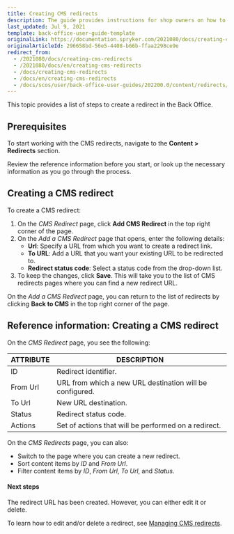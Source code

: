 ```yaml
---
title: Creating CMS redirects
description: The guide provides instructions for shop owners on how to create CMS redirects in the Back Office.
last_updated: Jul 9, 2021
template: back-office-user-guide-template
originalLink: https://documentation.spryker.com/2021080/docs/creating-cms-redirects
originalArticleId: 296658bd-56e5-4408-b66b-ffaa2298ce9e
redirect_from:
  - /2021080/docs/creating-cms-redirects
  - /2021080/docs/en/creating-cms-redirects
  - /docs/creating-cms-redirects
  - /docs/en/creating-cms-redirects
  - /docs/scos/user/back-office-user-guides/202200.0/content/redirects/creating-cms-redirects.html
---
```


This topic provides a list of steps to create a redirect in the Back Office.

## Prerequisites

To start working with the CMS redirects, navigate to the **Content&nbsp;<span aria-label="and then">></span> Redirects** section.

Review the reference information before you start, or look up the necessary information as you go through the process.

## Creating a CMS redirect

To create a CMS redirect:
1. On the *CMS Redirect* page, click **Add CMS Redirect** in the top right corner of the page.
2. On the *Add a CMS Redirect* page that opens, enter the following details:
    * **Url**: Specify a URL from which you want to create a redirect link.
    * **To URL**: Add a URL that you want your existing URL to be redirected to.
    * **Redirect status code**: Select a status code from the drop-down list.
3. To keep the changes, click **Save**. This will take you to the list of CMS redirects pages where you can find a new redirect URL.

On the *Add a CMS Redirect* page, you can return to the list of redirects by clicking **Back to CMS** in the top right corner of the page.

## Reference information: Creating a CMS redirect

On the *CMS Redirect* page, you see the following:

| ATTRIBUTE | DESCRIPTION |
| --- | --- |
| ID | Redirect identifier. |
|From Url  | URL from which a new URL destination will be configured. |
| To Url | New URL destination. |
| Status | Redirect status code. |
| Actions | Set of actions that will be performed on a redirect. |

On the *CMS Redirects* page, you can also:

* Switch to the page where you can create a new redirect.
* Sort content items by *ID* and *From Url*.
* Filter content items by *ID*, *From Url*, *To Url*, and *Status*.

#### Next steps
The redirect URL has been created. However, you can either edit it or delete.

To learn how to edit and/or delete a redirect, see [Managing CMS redirects](/docs/scos/user/back-office-user-guides/content/redirects/managing-cms-redirects.html).

